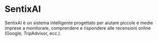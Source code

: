 # SentixAI
SentixAI è un sistema intelligente progettato per aiutare piccole e medie imprese a monitorare, comprendere e rispondere alle recensioni online (Google, TripAdvisor, ecc.).

